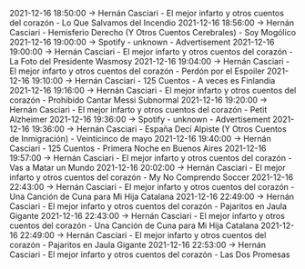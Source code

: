 2021-12-16 18:50:00 -> Hernán Casciari - El mejor infarto y otros cuentos del corazón - Lo Que Salvamos del Incendio
2021-12-16 18:56:00 -> Hernán Casciari - Hemisferio Derecho (Y Otros Cuentos Cerebrales) - Soy Mogólico
2021-12-16 19:00:00 -> Spotify - unknown - Advertisement
2021-12-16 19:00:00 -> Hernán Casciari - El mejor infarto y otros cuentos del corazón - La Foto del Presidente Wasmosy
2021-12-16 19:04:00 -> Hernán Casciari - El mejor infarto y otros cuentos del corazón - Perdón por el Espoiler
2021-12-16 19:10:00 -> Hernán Casciari - 125 Cuentos - A veces es Finlandia
2021-12-16 19:16:00 -> Hernán Casciari - El mejor infarto y otros cuentos del corazón - Prohibido Cantar Messi Subnormal
2021-12-16 19:20:00 -> Hernán Casciari - El mejor infarto y otros cuentos del corazón - Petit Alzheimer
2021-12-16 19:36:00 -> Spotify - unknown - Advertisement
2021-12-16 19:36:00 -> Hernán Casciari - España Decí Alpiste (Y Otros Cuentos de Inmigración) - Veinticinco de mayo
2021-12-16 19:40:00 -> Hernán Casciari - 125 Cuentos - Primera Noche en Buenos Aires
2021-12-16 19:57:00 -> Hernán Casciari - El mejor infarto y otros cuentos del corazón - Vas a Matar un Mundo
2021-12-16 20:02:00 -> Hernán Casciari - El mejor infarto y otros cuentos del corazón - My No Comprendo Soccer
2021-12-16 22:43:00 -> Hernán Casciari - El mejor infarto y otros cuentos del corazón - Una Canción de Cuna para Mi Hija Catalana
2021-12-16 22:49:00 -> Hernán Casciari - El mejor infarto y otros cuentos del corazón - Pajaritos en Jaula Gigante
2021-12-16 22:43:00 -> Hernán Casciari - El mejor infarto y otros cuentos del corazón - Una Canción de Cuna para Mi Hija Catalana
2021-12-16 22:49:00 -> Hernán Casciari - El mejor infarto y otros cuentos del corazón - Pajaritos en Jaula Gigante
2021-12-16 22:53:00 -> Hernán Casciari - El mejor infarto y otros cuentos del corazón - Las Dos Promesas
